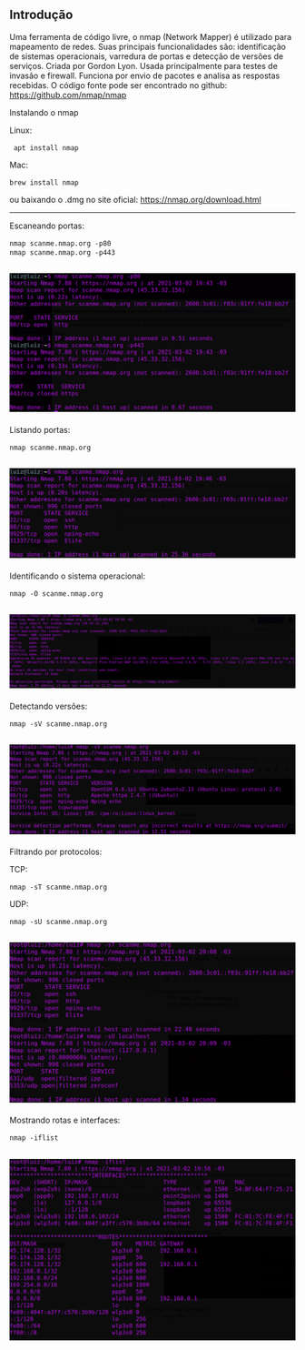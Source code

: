 ## Introdução

Uma ferramenta de código livre, o nmap (Network Mapper) é utilizado para mapeamento de redes. Suas principais funcionalidades são: identificação de sistemas operacionais, varredura de portas e detecção de versões de serviços. Criada por Gordon Lyon.
Usada principalmente para testes de invasão e firewall. Funciona por envio de pacotes e analisa as respostas recebidas.
O código fonte pode ser encontrado no github: https://github.com/nmap/nmap

Instalando o nmap

Linux: 
```
 apt install nmap
```

Mac:
```
brew install nmap
```
ou baixando o .dmg no site oficial: https://nmap.org/download.html

------------------------------------------------------------------------------------------------------------

Escaneando portas:
```
nmap scanme.nmap.org -p80
nmap scanme.nmap.org -p443
```
![Listagem de portas especificas](https://raw.githubusercontent.com/biridiz/Tutorial-nmap/main/images/lista-portas.png)
------------------------------------------------------------------------------------------------------------
Listando portas:
```
nmap scanme.nmap.org
```

![Listagem de portas especificas](https://raw.githubusercontent.com/biridiz/Tutorial-nmap/main/images/lista.png)
------------------------------------------------------------------------------------------------------------
Identificando o sistema operacional:
```
nmap -O scanme.nmap.org
```

![Listagem de portas especificas](https://raw.githubusercontent.com/biridiz/Tutorial-nmap/main/images/os.png)
------------------------------------------------------------------------------------------------------------
Detectando versões:
```
nmap -sV scanme.nmap.org
```

![Listagem de portas especificas](https://raw.githubusercontent.com/biridiz/Tutorial-nmap/main/images/versoes.png)
------------------------------------------------------------------------------------------------------------
Filtrando por protocolos:

TCP:
```
nmap -sT scanme.nmap.org
```
UDP:
```
nmap -sU scanme.nmap.org
```

![Listagem de portas especificas](https://raw.githubusercontent.com/biridiz/Tutorial-nmap/main/images/tcp-udp.png)
------------------------------------------------------------------------------------------------------------
Mostrando rotas e interfaces:
```
nmap -iflist
```

![Listagem de portas especificas](https://raw.githubusercontent.com/biridiz/Tutorial-nmap/main/images/rotas.png)
------------------------------------------------------------------------------------------------------------

